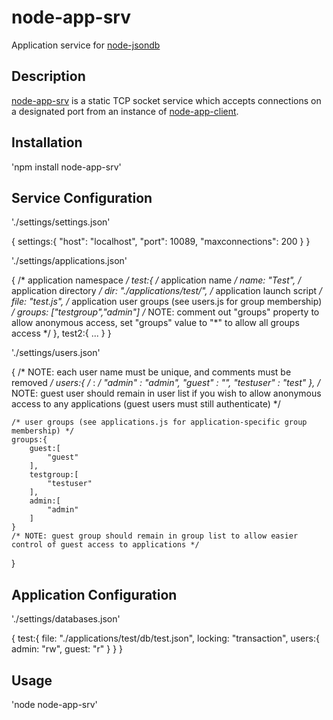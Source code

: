 # node-app-srv

Application service for [node-jsondb](https://github.com/mcmlxxix/node-jsondb) 

## Description

[node-app-srv](https://github.com/mcmlxxix/node-app-srv) is a static TCP socket service which accepts connections on a designated port from an instance of [node-app-client](https://github.com/mcmlxxix/node-app-client). 

## Installation

'npm install node-app-srv'

## Service Configuration

'./settings/settings.json'

{
	settings:{
		"host":				"localhost",
		"port":				10089,
		"maxconnections": 	200
	}
}

'./settings/applications.json'

{
	/* application namespace */
	test:{
		/* application name */
		name:		"Test",
		/* application directory */
		dir:		"./applications/test/",
		/* application launch script */
		file:		"test.js",
		/* application user groups (see users.js for group membership) */
		groups:		["testgroup","admin"]
		/* NOTE: comment out "groups" property to allow anonymous access, 
		set "groups" value to "*" to allow all groups access */
	},
	test2:{
		...
	}
}

'./settings/users.json'

{
	/* NOTE: each user name must be unique, and comments must be removed */
	users:{	
		/* 	<name> 			:	<password> */
			"admin"			:	"admin",
			"guest"			:	"", 
			"testuser"		:	"test"
	},
	/* NOTE: guest user should remain in user list if you wish to allow anonymous access to any applications
	(guest users must still authenticate) */

	/* user groups (see applications.js for application-specific group membership) */
	groups:{
		guest:[
			"guest"
		],
		testgroup:[
			"testuser"
		],
		admin:[
			"admin"
		]
	}
	/* NOTE: guest group should remain in group list to allow easier control of guest access to applications */
}

## Application Configuration

'./settings/databases.json'

{
	test:{
		file:		"./applications/test/db/test.json",
		locking:	"transaction",
		users:{
			admin:	"rw",
			guest:	"r"
		}
	}
}

## Usage

'node node-app-srv'



